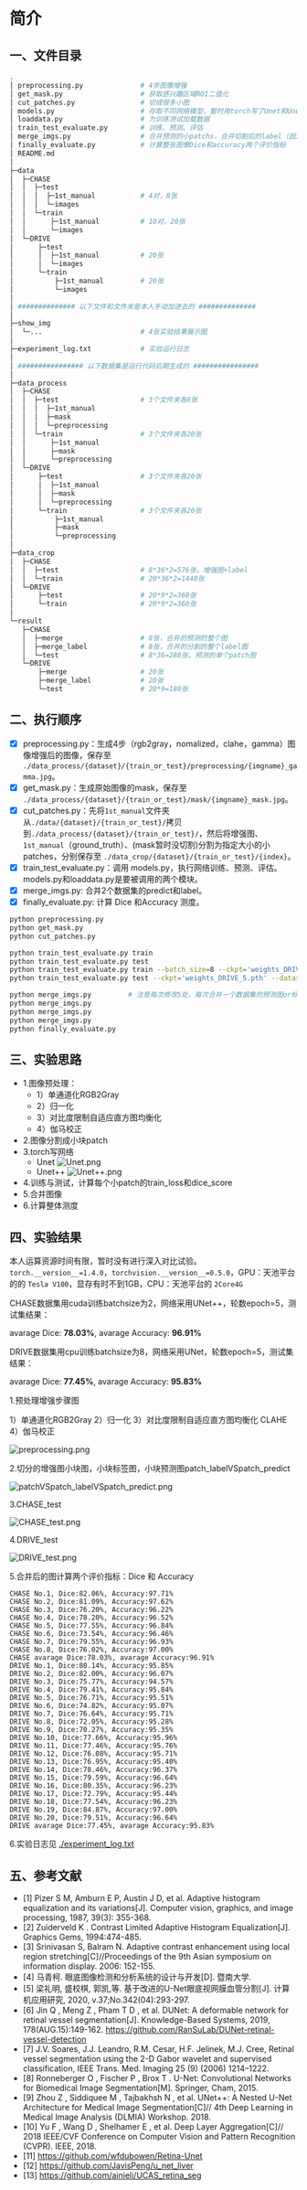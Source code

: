 # 简介

## 一、文件目录

```bash
.
│ preprocessing.py              # 4步图像增强
│ get_mask.py                   # 获取感兴趣区域ROI二值化
│ cut_patches.py                # 切成很多小图
│ models.py                     # 存取不同网络模型，暂时用torch写了Unet和Unet++
│ loaddata.py                   # 为训练测试加载数据
│ train_test_evaluate.py        # 训练、预测、评估
│ merge_imgs.py                 # 合并预测的小patchs，合并切割后的label（因为合并切割图像与原label大小并不一样
│ finally_evaluate.py           # 计算整张图像Dice和accuracy两个评价指标
│ README.md
│
├─data
│  ├─CHASE
│  │  ├─test
│  │  │  ├─1st_manual           # 4对，8张
│  │  │  └─images
│  │  └─train
│  │      ├─1st_manual          # 10对，20张
│  │      └─images
│  └─DRIVE
│      ├─test
│      │  ├─1st_manual          # 20张
│      │  └─images
│      └─train
│          ├─1st_manual         # 20张
│          └─images
│
│ ############## 以下文件和文件夹是本人手动加进去的 ############## 
│
├─show_img
│  └─...                        # 4张实验结果展示图
│
├─experiment_log.txt            # 实验运行日志
│
│ ################ 以下数据集是运行代码后期生成的 ################ 
│
├─data_process
│  ├─CHASE
│  │  ├─test                    # 3个文件夹各8张
│  │  │  ├─1st_manual
│  │  │  ├─mask
│  │  │  └─preprocessing
│  │  └─train                   # 3个文件夹各20张
│  │      ├─1st_manual
│  │      ├─mask
│  │      └─preprocessing
│  └─DRIVE
│      ├─test                   # 3个文件夹各20张
│      │  ├─1st_manual
│      │  ├─mask
│      │  └─preprocessing
│      └─train                  # 3个文件夹各20张
│          ├─1st_manual
│          ├─mask
│          └─preprocessing
│
├─data_crop
│  ├─CHASE
│  │  ├─test                    # 8*36*2=576张，增强图+label
│  │  └─train                   # 20*36*2=1440张
│  └─DRIVE
│      ├─test                   # 20*9*2=360张
│      └─train                  # 20*9*2=360张
│
└─result
   ├─CHASE
   │  ├─merge                   # 8张，合并的预测的整个图
   │  ├─merge_label             # 8张，合并的分割的整个label图
   │  └─test                    # 8*36=288张，预测的单个patch图
   └─DRIVE
       ├─merge                  # 20张
       ├─merge_label            # 20张
       └─test                   # 20*9=180张
```

## 二、执行顺序

- [x] preprocessing.py：生成4步（rgb2gray，nomalized，clahe，gamma）图像增强后的图像，保存至 `./data_process/{dataset}/{train_or_test}/preprocessing/{imgname}_gamma.jpg`。
- [x] get_mask.py：生成原始图像的mask，保存至 `./data_process/{dataset}/{train_or_test}/mask/{imgname}_mask.jpg`。
- [x] cut_patches.py：先将`1st_manual`文件夹从`./data/{dataset}/{train_or_test}/`拷贝到`./data_process/{dataset}/{train_or_test}/`，然后将增强图、`1st_manual`（ground_truth）、(mask暂时没切割)分割为指定大小的小patches，分别保存至 `./data_crop/{dataset}/{train_or_test}/{index}`。
- [x] train_test_evaluate.py：调用 models.py，执行网络训练、预测、评估。models.py和loaddata.py是要被调用的两个模块。
- [x] merge_imgs.py: 合并2个数据集的predict和label。
- [x] finally_evaluate.py: 计算 Dice 和Accuracy 测度。

```bash
python preprocessing.py
python get_mask.py
python cut_patches.py

python train_test_evaluate.py train 
python train_test_evaluate.py test 
python train_test_evaluate.py train --batch_size=8 --ckpt='weights_DRIVE_5.pth' --datasetname='DRIVE' 
python train_test_evaluate.py test --ckpt='weights_DRIVE_5.pth' --datasetname='DRIVE' 

python merge_imgs.py         # 注意每次修改5处，每次合并一个数据集的预测图or标签
python merge_imgs.py
python merge_imgs.py
python merge_imgs.py
python finally_evaluate.py
```

## 三、实验思路

- 1.图像预处理：
  - 1）单通道化RGB2Gray
  - 2）归一化
  - 3）对比度限制自适应直方图均衡化
  - 4）伽马校正
- 2.图像分割成小块patch
- 3.torch写网络
  - Unet
  ![Unet.png](./show_img/Unet.png)
  - Unet++
  ![Unet++.png](./show_img/Unet++.png)
- 4.训练与测试，计算每个小patch的train_loss和dice_score
- 5.合并图像
- 6.计算整体测度

## 四、实验结果

本人运算资源时间有限，暂时没有进行深入对比试验。`torch.__version__=1.4.0`，`torchvision.__version__=0.5.0`，GPU：天池平台的的 `Tesla V100`，显存有时不到1GB，CPU：天池平台的 `2Core4G`

CHASE数据集用cuda训练batchsize为2，网络采用UNet++，轮数epoch=5，测试集结果：

avarage Dice: **78.03%**, avarage Accuracy: **96.91%**

DRIVE数据集用cpu训练batchsize为8，网络采用UNet，轮数epoch=5，测试集结果：

avarage Dice: **77.45%**, avarage Accuracy: **95.83%**

1.预处理增强步骤图

1）单通道化RGB2Gray 2）归一化 3）对比度限制自适应直方图均衡化 CLAHE 4）伽马校正

![preprocessing.png](./show_img/preprocessing.png)

2.切分的增强图小块图，小块标签图，小块预测图patch_labelVSpatch_predict

![patchVSpatch_labelVSpatch_predict.png](./show_img/patchVSpatch_labelVSpatch_predict.png)

3.CHASE_test

![CHASE_test.png](./show_img/CHASE_test.png)

4.DRIVE_test

![DRIVE_test.png](./show_img/DRIVE_test.png)

5.合并后的图计算两个评价指标：Dice 和 Accuracy

```
CHASE No.1, Dice:82.06%, Accuracy:97.71%
CHASE No.2, Dice:81.09%, Accuracy:97.62%
CHASE No.3, Dice:76.20%, Accuracy:96.22%
CHASE No.4, Dice:78.20%, Accuracy:96.52%
CHASE No.5, Dice:77.55%, Accuracy:96.84%
CHASE No.6, Dice:73.54%, Accuracy:96.46%
CHASE No.7, Dice:79.55%, Accuracy:96.93%
CHASE No.8, Dice:76.02%, Accuracy:97.00%
CHASE avarage Dice:78.03%, avarage Accuracy:96.91%
DRIVE No.1, Dice:80.14%, Accuracy:95.85%
DRIVE No.2, Dice:82.00%, Accuracy:96.07%
DRIVE No.3, Dice:75.77%, Accuracy:94.57%
DRIVE No.4, Dice:79.41%, Accuracy:95.84%
DRIVE No.5, Dice:76.71%, Accuracy:95.51%
DRIVE No.6, Dice:74.82%, Accuracy:95.07%
DRIVE No.7, Dice:76.64%, Accuracy:95.71%
DRIVE No.8, Dice:72.05%, Accuracy:95.28%
DRIVE No.9, Dice:70.27%, Accuracy:95.35%
DRIVE No.10, Dice:77.66%, Accuracy:95.96%
DRIVE No.11, Dice:77.46%, Accuracy:95.76%
DRIVE No.12, Dice:76.08%, Accuracy:95.71%
DRIVE No.13, Dice:76.95%, Accuracy:95.40%
DRIVE No.14, Dice:78.46%, Accuracy:96.37%
DRIVE No.15, Dice:79.59%, Accuracy:96.64%
DRIVE No.16, Dice:80.35%, Accuracy:96.23%
DRIVE No.17, Dice:72.79%, Accuracy:95.44%
DRIVE No.18, Dice:77.54%, Accuracy:96.23%
DRIVE No.19, Dice:84.87%, Accuracy:97.00%
DRIVE No.20, Dice:79.51%, Accuracy:96.64%
DRIVE avarage Dice:77.45%, avarage Accuracy:95.83%
```

6.实验日志见 [./experiment_log.txt](./experiment_log.txt)

## 五、参考文献

- [1]	Pizer S M, Amburn E P, Austin J D, et al. Adaptive histogram equalization and its variations[J]. Computer vision, graphics, and image processing, 1987, 39(3): 355-368.
- [2]	Zuiderveld K . Contrast Limited Adaptive Histogram Equalization[J]. Graphics Gems, 1994:474-485.
- [3]	Srinivasan S, Balram N. Adaptive contrast enhancement using local region stretching[C]//Proceedings of the 9th Asian symposium on information display. 2006: 152-155.
- [4]	马青柯. 眼底图像检测和分析系统的设计与开发[D]. 暨南大学.
- [5]	梁礼明, 盛校棋, 郭凯,等. 基于改进的U-Net眼底视网膜血管分割[J]. 计算机应用研究, 2020, v.37;No.342(04):293-297.
- [6]	Jin Q ,  Meng Z ,  Pham T D , et al. DUNet: A deformable network for retinal vessel segmentation[J]. Knowledge-Based Systems, 2019, 178(AUG.15):149-162. https://github.com/RanSuLab/DUNet-retinal-vessel-detection
- [7]	J.V. Soares, J.J. Leandro, R.M. Cesar, H.F. Jelinek, M.J. Cree, Retinal vessel segmentation using the 2-D Gabor wavelet and supervised classification, IEEE Trans. Med. Imaging 25 (9) (2006) 1214–1222.
- [8]	Ronneberger O ,  Fischer P ,  Brox T . U-Net: Convolutional Networks for Biomedical Image Segmentation[M]. Springer, Cham, 2015.
- [9]	Zhou Z ,  Siddiquee M ,  Tajbakhsh N , et al. UNet++: A Nested U-Net Architecture for Medical Image Segmentation[C]// 4th Deep Learning in Medical Image Analysis (DLMIA) Workshop. 2018.
- [10]	Yu F , Wang D , Shelhamer E , et al. Deep Layer Aggregation[C]// 2018 IEEE/CVF Conference on Computer Vision and Pattern Recognition (CVPR). IEEE, 2018.
- [11] https://github.com/wfdubowen/Retina-Unet
- [12] https://github.com/JavisPeng/u_net_liver
- [13] https://github.com/ainieli/UCAS_retina_seg
